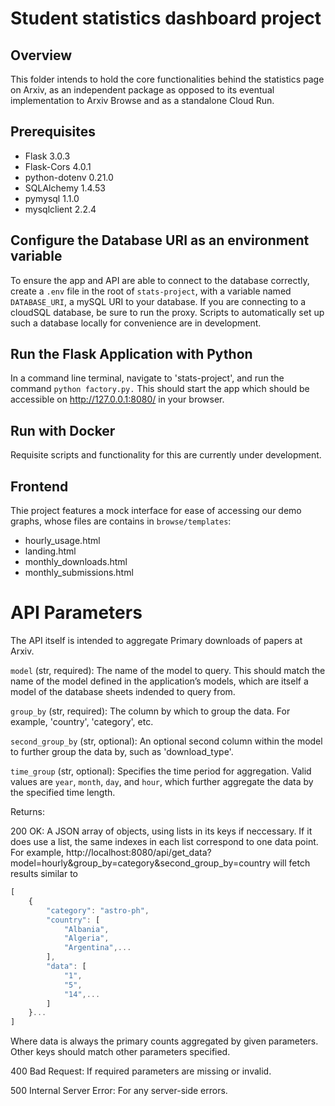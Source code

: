 # Student statistics dashboard project
## Overview

This folder intends to hold the core functionalities behind the statistics page on Arxiv, as an independent package as opposed to its eventual implementation to Arxiv Browse and as a standalone Cloud Run. 

## Prerequisites
- Flask 3.0.3
- Flask-Cors 4.0.1
- python-dotenv 0.21.0
- SQLAlchemy 1.4.53
- pymysql 1.1.0
- mysqlclient 2.2.4
  
## Configure the Database URI as an environment variable
To ensure the app and API are able to connect to the database correctly, create a `.env` file in the root of `stats-project`, with a variable named `DATABASE_URI`, a mySQL URI to your database. If you are connecting to a cloudSQL database, be sure to run the proxy. 
Scripts to automatically set up such a database locally for convenience are in development. 

## Run the Flask Application with Python
In a command line terminal, navigate to 'stats-project', and run the command 
`python factory.py.` 
This should start the app which should be accessible on http://127.0.0.1:8080/ in your browser.

## Run with Docker
Requisite scripts and functionality for this are currently under development.

## Frontend
Thie project features a mock interface for ease of accessing our demo graphs, whose files are contains in `browse/templates`:
- hourly_usage.html
- landing.html
- monthly_downloads.html
- monthly_submissions.html

# API Parameters
The API itself is intended to aggregate Primary downloads of papers at Arxiv.

`model` (str, required):
The name of the model to query. This should match the name of the model defined in the application’s models, which are itself a model of the database sheets indended to query from. 

`group_by` (str, required):
The column by which to group the data. For example, 'country', 'category', etc.

`second_group_by` (str, optional):
An optional second column within the model to further group the data by, such as 'download_type'.

`time_group` (str, optional):
Specifies the time period for aggregation. Valid values are `year`, `month`, `day`, and `hour`, which further aggregate the data by the specified time length. 

Returns:

200 OK: A JSON array of objects, using lists in its keys if neccessary. If it does use a list, the same indexes in each list correspond to one data point. For example, http://localhost:8080/api/get_data?model=hourly&group_by=category&second_group_by=country will fetch results similar to 

```javascript
[
    {
        "category": "astro-ph",
        "country": [
            "Albania",
            "Algeria",
            "Argentina",...
        ],
        "data": [
            "1",
            "5",
            "14",...
        ]
    }...
]
```
Where data is always the primary counts aggregated by given parameters. Other keys should match other parameters specified.

400 Bad Request: If required parameters are missing or invalid.

500 Internal Server Error: For any server-side errors.
